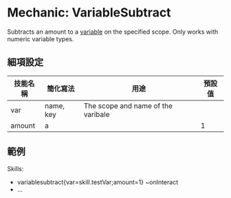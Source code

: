 Mechanic: VariableSubtract
==========================

Subtracts an amount to a [variable](/skills/variables) on the specified
scope. Only works with numeric variable types.

細項設定
----------

| 技能名稱 | 簡化寫法| 用途 | 預設值 |
|-----------|---------|------------------------------------|---------------|
| var   | name, key | The scope and name of the varibale |   |
| amount| a   |   | 1 |

  

範例
--------

  Skills:
  - variablesubtract{var=skill.testVar;amount=1} ~onInteract
  - ...